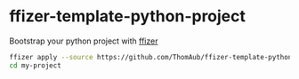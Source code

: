 # ffizer-template-python-project

Bootstrap your python project with [ffizer](https://github.com/davidB/ffizer)

```sh
ffizer apply --source https://github.com/ThomAub/ffizer-template-python-project --destination my-project
cd my-project
```
